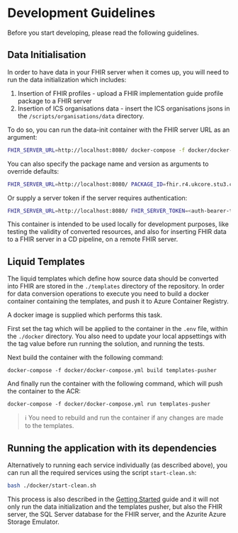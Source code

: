 # Development Guidelines

Before you start developing, please read the following guidelines.

## Data Initialisation

In order to have data in your FHIR server when it comes up, you will need to run the data initialization which includes:

1. Insertion of FHIR profiles - upload a FHIR implementation guide profile package to a FHIR server
1. Insertion of ICS organisations data - insert the ICS organisations jsons in the `/scripts/organisations/data` directory.

To do so, you can run the data-init container with the FHIR server URL as an argument:

```bash
FHIR_SERVER_URL=http://localhost:8080/ docker-compose -f docker/docker-compose.yml up data-init
```

You can also specify the package name and version as arguments to override defaults:

```bash
FHIR_SERVER_URL=http://localhost:8080/ PACKAGE_ID=fhir.r4.ukcore.stu3.currentbuild PACKAGE_VERSION=0.0.8-pre-release docker-compose -f docker/docker-compose.yml up data-init
```

Or supply a server token if the server requires authentication:

```bash
FHIR_SERVER_URL=http://localhost:8080/ FHIR_SERVER_TOKEN=<auth-bearer-token> docker-compose -f docker/docker-compose.yml up data-init
```

This container is intended to be used locally for development purposes, like testing the validity of converted resources,
and also for inserting FHIR data to a FHIR server in a CD pipeline, on a remote FHIR server.

## Liquid Templates

The liquid templates which define how source data should be converted into FHIR are stored in the `./templates` directory of the repository. In order for data conversion operations to execute you need to build a docker container containing the templates, and push it to Azure Container Registry.

A docker image is supplied which performs this task.

First set the tag which will be applied to the container in the `.env` file, within the `./docker` directory.
You also need to update your local appsettings with the tag value before run running the solution, and running the tests.

Next build the container with the following command:

`docker-compose -f docker/docker-compose.yml build templates-pusher`

And finally run the container with the following command, which will push the container to the ACR:

`docker-compose -f docker/docker-compose.yml run templates-pusher`

> :information_source: You need to rebuild and run the container if any changes are made to the templates.

## Running the application with its dependencies

Alternatively to running each service individually (as described above), you can run all the required services using the script `start-clean.sh`:

```bash
bash ./docker/start-clean.sh
```

This process is also described in the [Getting Started](../getting-started.md) guide and it will not only run the data initialization and the templates pusher, but also the FHIR server, the SQL Server database for the FHIR server, and the Azurite Azure Storage Emulator.
